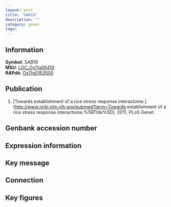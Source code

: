 ```yaml
---
layout: post
title: "SAB18"
description: ""
category: genes
tags: 
---
```


## Information
__Symbol__: SAB18  
__MSU__: [LOC_Os11g06410](http://rice.plantbiology.msu.edu/cgi-bin/ORF_infopage.cgi?orf=LOC_Os11g06410)  
__RAPdb__: [Os11g0163500](http://rapdb.dna.affrc.go.jp/viewer/gbrowse_details/irgsp1?name=Os11g0163500)  

## Publication
1. [Towards establishment of a rice stress response interactome.](http://www.ncbi.nlm.nih.gov/pubmed?term=Towards establishment of a rice stress response interactome.%5BTitle%5D), 2011, PLoS Genet.

## Genbank accession number

## Expression information

## Key message

## Connection

## Key figures


